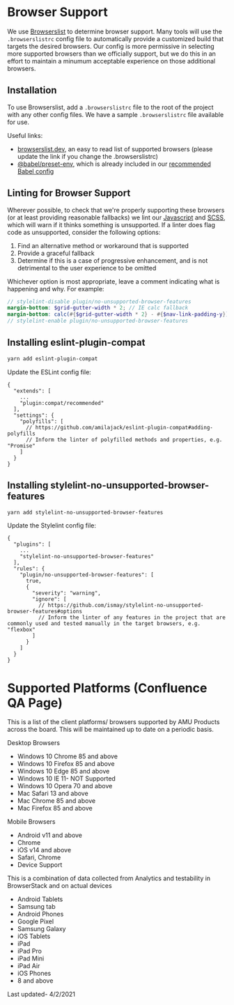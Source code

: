 # Browser Support

We use [Browserslist](https://github.com/browserslist/browserslist) to determine browser support. Many tools will use the `.browserslistrc` config file to automatically provide a customized build that targets the desired browsers. Our config is more permissive in selecting more supported browsers than we officially support, but we do this in an effort to maintain a minumum acceptable experience on those additional browsers.

## Installation

To use Browserslist, add a `.browserslistrc` file to the root of the project with any other config files. We have a sample `.browserslistrc` file available for use.

Useful links:

- [browserslist.dev](https://browserslist.dev/?q=Pj0gMSUgYW5kIGxhc3QgMyBtYWpvciB2ZXJzaW9ucywgbm90IElFIDExLCBub3Qgb3BfbWluaSBhbGwsIG5vdCBkZWFkLCBtYWludGFpbmVkIG5vZGUgdmVyc2lvbnM%3D), an easy to read list of supported browsers (please update the link if you change the .browserslistrc)
- [@babel/preset-env](https://babeljs.io/docs/en/next/babel-preset-env.html), which is already included in our [recommended Babel config](https://github.com/Andrews-McMeel-Universal/amu-code_standards/tree/production/javascript/es6/transpilers)

## Linting for Browser Support

Wherever possible, to check that we're properly supporting these browsers (or at least providing reasonable fallbacks) we lint our [Javascript](https://github.com/amilajack/eslint-plugin-compat) and [SCSS](https://github.com/ismay/stylelint-no-unsupported-browser-features), which will warn if it thinks something is unsupported. If a linter does flag code as unsupported, consider the following options:

1. Find an alternative method or workaround that is supported
2. Provide a graceful fallback
3. Determine if this is a case of progressive enhancement, and is not detrimental to the user experience to be omitted

Whichever option is most appropriate, leave a comment indicating what is happening and why. For example:

```scss
// stylelint-disable plugin/no-unsupported-browser-features
margin-bottom: $grid-gutter-width * 2; // IE calc fallback
margin-bottom: calc(#{$grid-gutter-width * 2} - #{$nav-link-padding-y});
// stylelint-enable plugin/no-unsupported-browser-features
```

## Installing eslint-plugin-compat

```bash
yarn add eslint-plugin-compat
```

Update the ESLint config file:

```
{
  "extends": [
    ...
    "plugin:compat/recommended"
  ],
  "settings": {
    "polyfills": [
      // https://github.com/amilajack/eslint-plugin-compat#adding-polyfills
      // Inform the linter of polyfilled methods and properties, e.g. "Promise"
    ]
  }
}
```

## Installing stylelint-no-unsupported-browser-features

```bash
yarn add stylelint-no-unsupported-browser-features
```

Update the Stylelint config file:

```
{
  "plugins": [
    ...
    "stylelint-no-unsupported-browser-features"
  ],
  "rules": {
    "plugin/no-unsupported-browser-features": [
      true,
      {
        "severity": "warning",
        "ignore": [
          // https://github.com/ismay/stylelint-no-unsupported-browser-features#options
          // Inform the linter of any features in the project that are commonly used and tested manually in the target browsers, e.g. "flexbox"
        ]
      }
    ]
  }
}
```

# Supported Platforms (Confluence QA Page)

This is a list of the client platforms/ browsers supported by AMU Products across the board. This will be maintained up to date on a periodic basis.

Desktop Browsers

- Windows 10 Chrome 85 and above
- Windows 10 Firefox 85 and above
- Windows 10 Edge 85 and above
- Windows 10 IE 11- NOT Supported
- Windows 10 Opera 70 and above
- Mac Safari 13 and above
- Mac Chrome 85 and above
- Mac Firefox 85 and above

Mobile Browsers

- Android v11 and above
- Chrome
- iOS v14 and above
- Safari, Chrome
- Device Support

This is a combination of data collected from Analytics and testability in BrowserStack and on actual devices

- Android Tablets
- Samsung tab
- Android Phones
- Google Pixel
- Samsung Galaxy
- iOS Tablets
- iPad
- iPad Pro
- iPad Mini
- iPad Air
- iOS Phones
- 8 and above

Last updated- 4/2/2021
